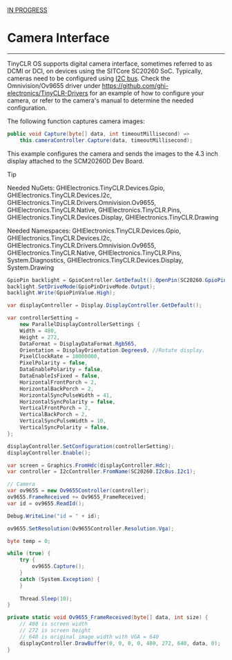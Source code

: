 [IN PROGRESS](error.md) 
# Camera Interface
---

TinyCLR OS supports digital camera interface, sometimes referred to as DCMI or DCI, on devices using the SITCore SC20260 SoC. Typically, cameras need to be configured using [I2C bus](i2c.md). Check the Omnivision/Ov9655 driver under https://github.com/ghi-electronics/TinyCLR-Drivers for an example of how to configure your camera, or refer to the camera's manual to determine the needed configuration.

The following function captures camera images:  
```cs
public void Capture(byte[] data, int timeoutMillisecond) =>
    this.cameraController.Capture(data, timeoutMillisecond);
```

This example configures the camera and sends the images to the 4.3 inch display attached to the SCM20260D Dev Board.

> [!Tip]
> Needed NuGets: GHIElectronics.TinyCLR.Devices.Gpio, GHIElectronics.TinyCLR.Devices.I2c, GHIElectronics.TinyCLR.Drivers.Omnivision.Ov9655, GHIElectronics.TinyCLR.Native, GHIElectronics.TinyCLR.Pins, GHIElectronics.TinyCLR.Devices.Display, GHIElectronics.TinyCLR.Drawing
>
> Needed Namespaces: GHIElectronics.TinyCLR.Devices.Gpio, GHIElectronics.TinyCLR.Devices.I2c, GHIElectronics.TinyCLR.Drivers.Omnivision.Ov9655, GHIElectronics.TinyCLR.Native, GHIElectronics.TinyCLR.Pins, System.Diagnostics, GHIElectronics.TinyCLR.Devices.Display, System.Drawing

```cs
GpioPin backlight = GpioController.GetDefault().OpenPin(SC20260.GpioPin.PA15);
backlight.SetDriveMode(GpioPinDriveMode.Output);
backlight.Write(GpioPinValue.High);

var displayController = Display.DisplayController.GetDefault();

var controllerSetting = 
    new ParallelDisplayControllerSettings {
    Width = 480,
    Height = 272,
    DataFormat = DisplayDataFormat.Rgb565,
    Orientation = DisplayOrientation.Degrees0, //Rotate display.
    PixelClockRate = 10000000,
    PixelPolarity = false,
    DataEnablePolarity = false,
    DataEnableIsFixed = false,
    HorizontalFrontPorch = 2,
    HorizontalBackPorch = 2,
    HorizontalSyncPulseWidth = 41,
    HorizontalSyncPolarity = false,
    VerticalFrontPorch = 2,
    VerticalBackPorch = 2,
    VerticalSyncPulseWidth = 10,
    VerticalSyncPolarity = false,
};

displayController.SetConfiguration(controllerSetting);
displayController.Enable();

var screen = Graphics.FromHdc(displayController.Hdc);
var controller = I2cController.FromName(SC20260.I2cBus.I2c1);

// Camera
var ov9655 = new Ov9655Controller(controller);
ov9655.FrameReceived += Ov9655_FrameReceived;
var id = ov9655.ReadId();

Debug.WriteLine("id = " + id);

ov9655.SetResolution(Ov9655Controller.Resolution.Vga);

byte temp = 0;

while (true) {
    try {
        ov9655.Capture();		
    }
    catch (System.Exception) { 
    }
	
	Thread.Sleep(10);
}

private static void Ov9655_FrameReceived(byte[] data, int size) {
	// 480 is screen width
	// 272 is screen height
	// 640 is original image width with VGA = 640
	displayController.DrawBuffer(0, 0, 0, 0, 480, 272, 640, data, 0);
}
```


